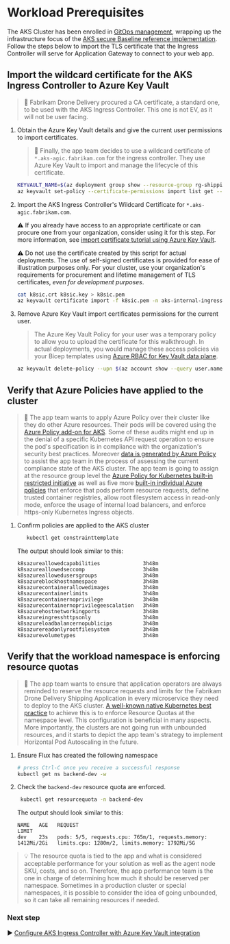 # Workload Prerequisites

The AKS Cluster has been enrolled in [GitOps management](./06-gitops.md), wrapping up the infrastructure focus of the [AKS secure Baseline reference implementation](./). Follow the steps below to import the TLS certificate that the Ingress Controller will serve for Application Gateway to connect to your web app.

## Import the wildcard certificate for the AKS Ingress Controller to Azure Key Vault

> :book: Fabrikam Drone Delivery procured a CA certificate, a standard one, to be used with the AKS Ingress Controller. This one is not EV, as it will not be user facing.

1. Obtain the Azure Key Vault details and give the current user permissions to import certificates.

   > :book: Finally, the app team decides to use a wildcard certificate of `*.aks-agic.fabrikam.com` for the ingress controller. They use Azure Key Vault to import and manage the lifecycle of this certificate.

   ```bash
   KEYVAULT_NAME=$(az deployment group show --resource-group rg-shipping-dronedelivery -n cluster-stamp --query properties.outputs.keyVaultName.value -o tsv)
   az keyvault set-policy --certificate-permissions import list get --upn $(az account show --query user.name -o tsv) -n $KEYVAULT_NAME
   ```

1. Import the AKS Ingress Controller's Wildcard Certificate for `*.aks-agic.fabrikam.com`.

   :warning: If you already have access to an appropriate certificate or can procure one from your organization, consider using it for this step. For more information, see [import certificate tutorial using Azure Key Vault](https://docs.microsoft.com/azure/key-vault/certificates/tutorial-import-certificate#import-a-certificate-to-key-vault).

   :warning: Do not use the certificate created by this script for actual deployments. The use of self-signed certificates is provided for ease of illustration purposes only. For your cluster, use your organization's requirements for procurement and lifetime management of TLS certificates, _even for development purposes_.

   ```bash
   cat k8sic.crt k8sic.key > k8sic.pem
   az keyvault certificate import -f k8sic.pem -n aks-internal-ingress-controller-tls --vault-name $KEYVAULT_NAME
   ```

1. Remove Azure Key Vault import certificates permissions for the current user.

   > The Azure Key Vault Policy for your user was a temporary policy to allow you to upload the certificate for this walkthrough. In actual deployments, you would manage these access policies via your Bicep templates using [Azure RBAC for Key Vault data plane](https://docs.microsoft.com/azure/key-vault/general/secure-your-key-vault#data-plane-and-access-policies).

   ```bash
   az keyvault delete-policy --upn $(az account show --query user.name -o tsv) -n $KEYVAULT_NAME
   ```

## Verify that Azure Policies have applied to the cluster

> :book: The app team wants to apply Azure Policy over their cluster like they do other Azure resources. Their pods will be covered using the [Azure Policy add-on for AKS](https://docs.microsoft.com/azure/aks/use-pod-security-on-azure-policy). Some of these audits might end up in the denial of a specific Kubernetes API request operation to ensure the pod's specification is in compliance with the organization's security best practices. Moreover [data is generated by Azure Policy](https://docs.microsoft.com/azure/governance/policy/how-to/get-compliance-data) to assist the app team in the process of assessing the current compliance state of the AKS cluster. The app team is going to assign at the resource group level the [Azure Policy for Kubernetes built-in restricted initiative](https://docs.microsoft.com/azure/aks/use-pod-security-on-azure-policy#built-in-policy-initiatives) as well as five more [built-in individual Azure policies](https://docs.microsoft.com/azure/aks/policy-samples#microsoftcontainerservice) that enforce that pods perform resource requests, define trusted container registries, allow root filesystem access in read-only mode, enforce the usage of internal load balancers, and enforce https-only Kubernetes Ingress objects.

1. Confirm policies are applied to the AKS cluster

   ```bash
      kubectl get constrainttemplate
   ```

   The output should look similar to this:

   ```output
   k8sazureallowedcapabilities              3h48m
   k8sazureallowedseccomp                   3h48m
   k8sazureallowedusersgroups               3h48m
   k8sazureblockhostnamespace               3h48m
   k8sazurecontainerallowedimages           3h48m
   k8sazurecontainerlimits                  3h48m
   k8sazurecontainernoprivilege             3h48m
   k8sazurecontainernoprivilegeescalation   3h48m
   k8sazurehostnetworkingports              3h48m
   k8sazureingresshttpsonly                 3h48m
   k8sazureloadbalancernopublicips          3h48m
   k8sazurereadonlyrootfilesystem           3h48m
   k8sazurevolumetypes                      3h48m
   ```

## Verify that the workload namespace is enforcing resource quotas

> :book: The app team wants to ensure that application operators are always reminded to reserve the resource requests and limits for the Fabrikam Drone Delivery Shipping Application in every microservice they need to deploy to the AKS cluster.  [A well-known native Kubernetes best practice](https://docs.microsoft.com/azure/aks/operator-best-practices-scheduler#enforce-resource-quotas) to achieve this is to enforce Resource Quotas at the namespace level.  This configuration is beneficial in many aspects. More importantly, the clusters are not going run with unbounded resources, and it starts to depict the app team's strategy to implement Horizontal Pod Autoscaling in the future.

1. Ensure Flux has created the following namespace

   ```bash
   # press Ctrl-C once you receive a successful response
   kubectl get ns backend-dev -w
   ```

1. Check the `backend-dev` resource quota are enforced.

   ```bash
    kubectl get resourcequota -n backend-dev
   ```

   The output should look similar to this:

   ```output
   NAME   AGE   REQUEST                                                        LIMIT
   dev    23s   pods: 5/5, requests.cpu: 765m/1, requests.memory: 1412Mi/2Gi   limits.cpu: 1280m/2, limits.memory: 1792Mi/5G
   ```

> :bulb: The resource quota is tied to the app and what is considered acceptable performance for your solution as well as the agent node SKU, costs, and so on. Therefore, the app performance team is the one in charge of determining how much it should be reserved per namespace.  Sometimes in a production cluster or special namespaces, it is possible to consider the idea of going unbounded, so it can take all remaining resources if needed.

### Next step

:arrow_forward: [Configure AKS Ingress Controller with Azure Key Vault integration](./08-secret-managment-and-ingress-controller.md)
